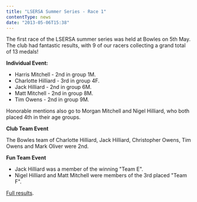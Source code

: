 ```yaml
---
title: "LSERSA Summer Series - Race 1"
contentType: news
date: "2013-05-06T15:38"
---
```


The first race of the LSERSA summer series was held at Bowles on 5th May. The club had fantastic results, with 9 of our racers collecting a grand total of 13 medals!

**Individual Event:**

* Harris Mitchell - 2nd in group 1M.
* Charlotte Hilliard - 3rd in group 4F.
* Jack Hilliard - 2nd in group 6M.
* Matt Mitchell - 2nd in group 8M.
* Tim Owens - 2nd in group 9M.

Honorable mentions also go to Morgan Mitchell and Nigel Hilliard, who both placed 4th in their age groups.

**Club Team Event**

The Bowles team of Charlotte Hilliard, Jack Hilliard, Christopher Owens, Tim Owens and Mark Oliver were 2nd.

**Fun Team Event**

* Jack Hilliard was a member of the winning "Team E".
* Nigel Hilliard and Matt Mitchell were members of the 3rd placed "Team F".

[Full results](http://www.lsersa.org/races13/bo13ovr.pdf).

